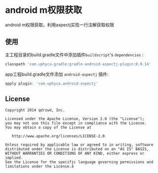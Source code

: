 
android m权限获取
==================================

android m权限获取，利用aspectj实现一行注解获取权限


使用
-----

主工程目录的build.gradle文件中添加插件`buildscript`'s `dependencies` :
```groovy
classpath 'com.uphyca.gradle:gradle-android-aspectj-plugin:0.9.14'
```

app工程build.gradle文件添加 `android-aspectj` 插件:
```groovy
apply plugin: 'com.uphyca.android-aspectj'
```

License
-------

    Copyright 2014 qdrzwd, Inc.

    Licensed under the Apache License, Version 2.0 (the "License");
    you may not use this file except in compliance with the License.
    You may obtain a copy of the License at

       http://www.apache.org/licenses/LICENSE-2.0

    Unless required by applicable law or agreed to in writing, software
    distributed under the License is distributed on an "AS IS" BASIS,
    WITHOUT WARRANTIES OR CONDITIONS OF ANY KIND, either express or implied.
    See the License for the specific language governing permissions and
    limitations under the License.å
